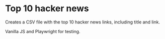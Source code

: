 # Top 10 hacker news 


Creates a CSV file with the top 10 hacker news links, including title and link.

Vanilla JS and Playwright for testing.
